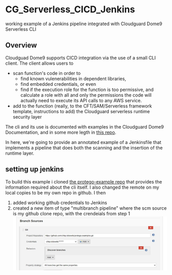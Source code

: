 # CG_Serverless_CICD_Jenkins
working example of a Jenkins pipeline integrated with Cloudguard Dome9 Serverless CLI

## Overview

Cloudguad Dome9 supports CICD integration via the use of a small CLI client. The client allows users to 
 * scan function's code  in order to 
     + find known vulenerabilities in dependent libraries, 
     + find embedded credentials, or even 
     + find if the execution role for the function is too permissive, and calculate a role with all and only the permissions the code will actually need to execute its API calls to any AWS service. 
 * add to the function (really, to the CFT/SAM/Serverless framework template, instructions to add) the Cloudguard serverless runtime security layer

The cli and its use is documented with examples in the Cloudguard Dome9 Documentation, and in some more legth in [this repo](https://github.com/dome9/protego-examples).

In here, we're going to provide an annotated example of a Jenkinsfile that implements a pipeline that does both the scanning and the insertion of the runtime layer.

## setting up jenkins

To build this example i cloned [the protego-example repo](https://github.com/dome9/protego-examples) that provides the information required about the cli itself. I also changed the remote on my local copies to be my own repo in github.
I then 
1) added working github credentials to Jenkins
2) created a new item of type "multibranch pipeline" where the scm source is my github clone repo, with the crendeials from step 1
![Alt setting up source](/Readmepics/scm.jpg?raw=true "account setup")   